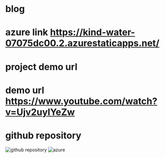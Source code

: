 # blog
# azure link https://kind-water-07075dc00.2.azurestaticapps.net/
# project demo url 
# demo url https://www.youtube.com/watch?v=Ujv2uyIYeZw
# github repository 
![github repository](https://user-images.githubusercontent.com/113985223/199241632-78007e50-37a8-4519-a79d-87e3e45bbe9d.png)
![azure](https://user-images.githubusercontent.com/113985223/199241637-ab34e028-22a1-48ef-9355-1967f41385a2.png)
